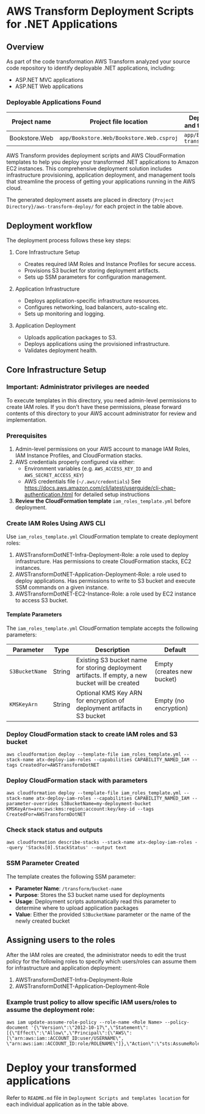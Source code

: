 # AWS Transform Deployment Scripts for .NET Applications

## Overview

As part of the code transformation AWS Transform analyzed your source code repository to identify deployable .NET applications, including:

* ASP.NET MVC applications
* ASP.NET Web applications

### Deployable Applications Found

| Project name | Project file location | Deployment Scripts and templates location |
|--------------|----------------------|---------------------------|
| Bookstore.Web | `app/Bookstore.Web/Bookstore.Web.csproj` | `app/Bookstore.Web/aws-transform-deploy/`

AWS Transform provides deployment scripts and AWS CloudFormation templates to help you deploy your transformed .NET applications to Amazon EC2 instances. This comprehensive deployment solution includes infrastructure provisioning, application deployment, and management tools that streamline the process of getting your applications running in the AWS cloud.

The generated deployment assets are placed in directory `{Project Directory}/aws-transform-deploy/` for each project in the table above.

## Deployment workflow

The deployment process follows these key steps:

1. Core Infrastructure Setup
   - Creates required IAM Roles and Instance Profiles for secure access.
   - Provisions S3 bucket for storing deployment artifacts.
   - Sets up SSM parameters for configuration management.

2. Application Infrastructure 
   - Deploys application-specific infrastructure resources.
   - Configures networking, load balancers, auto-scaling etc.
   - Sets up monitoring and logging.

3. Application Deployment
   - Uploads application packages to S3.
   - Deploys applications using the provisioned infrastructure.
   - Validates deployment health.

## Core Infrastructure Setup

### Important: Administrator privileges are needed
To execute templates in this directory, you need admin-level permissions to create IAM roles. If you don't have these permissions, please forward contents of this directory to your AWS account administrator for review and implementation.

### Prerequisites
1. Admin-level permissions on your AWS account to manage IAM Roles, IAM Instance Profiles, and CloudFormation stacks.
2. AWS credentials properly configured via either:
   - Environment variables (e.g. `AWS_ACCESS_KEY_ID` and `AWS_SECRET_ACCESS_KEY`)
   - AWS credentials file (`~/.aws/credentials`)
   See https://docs.aws.amazon.com/cli/latest/userguide/cli-chap-authentication.html for detailed setup instructions
3. **Review the CloudFormation template** `iam_roles_template.yml` before deployment.

### Create IAM Roles Using AWS CLI

Use `iam_roles_template.yml` CloudFormation template to create deployment roles:

1. AWSTransformDotNET-Infra-Deployment-Role: a role used to deploy infrastructure. Has permissions to create CloudFormation stacks, EC2 instances.
2. AWSTransformDotNET-Application-Deployment-Role: a role used to deploy applications. Has permissions to write to S3 bucket and execute SSM commands on a given instance.
3. AWSTransformDotNET-EC2-Instance-Role: a role used by EC2 instance to access S3 bucket.


#### Template Parameters

The `iam_roles_template.yml` CloudFormation template accepts the following parameters:

| Parameter | Type | Description | Default |
|-----------|------|-------------|----------|
| `S3BucketName` | String | Existing S3 bucket name for storing deployment artifacts. If empty, a new bucket will be created | Empty (creates new bucket) |
| `KMSKeyArn` | String | Optional KMS Key ARN for encryption of deployment artifacts in S3 bucket | Empty (no encryption) |


### Deploy CloudFormation stack to create IAM roles and S3 bucket

```
aws cloudformation deploy --template-file iam_roles_template.yml --stack-name atx-deploy-iam-roles --capabilities CAPABILITY_NAMED_IAM --tags CreatedFor=AWSTransformDotNET
```
### Deploy CloudFormation stack with parameters
```
aws cloudformation deploy --template-file iam_roles_template.yml --stack-name atx-deploy-iam-roles --capabilities CAPABILITY_NAMED_IAM --parameter-overrides S3BucketName=my-deployment-bucket KMSKeyArn=arn:aws:kms:region:account:key/key-id --tags CreatedFor=AWSTransformDotNET
```

### Check stack status and outputs
```
aws cloudformation describe-stacks --stack-name atx-deploy-iam-roles --query 'Stacks[0].StackStatus' --output text
```


### SSM Parameter Created

The template creates the following SSM parameter:

- **Parameter Name**: `/transform/bucket-name`
- **Purpose**: Stores the S3 bucket name used for deployments
- **Usage**: Deployment scripts automatically read this parameter to determine where to upload application packages
- **Value**: Either the provided `S3BucketName` parameter or the name of the newly created bucket

## Assigning users to the roles

After the IAM roles are created, the administrator needs to edit the trust policy for the following roles
to specify which users/roles can assume them for infrastructure and application deployment:
1. AWSTransformDotNET-Infra-Deployment-Role
2. AWSTransformDotNET-Application-Deployment-Role

### Example trust policy to allow specific IAM users/roles to assume the deployment role:
```
aws iam update-assume-role-policy --role-name <Role Name> --policy-document '{\"Version\":\"2012-10-17\",\"Statement\":[{\"Effect\":\"Allow\",\"Principal\":{\"AWS\": [\"arn:aws:iam::ACCOUNT_ID:user/USERNAME\", \"arn:aws:iam::ACCOUNT_ID:role/ROLENAME\"]},\"Action\":\"sts:AssumeRole\"}]}'
```

# Deploy your transformed applications

Refer to `README.md` file in `Deployment Scripts and templates location` for each individual application as in the table above.